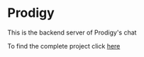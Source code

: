 # Prodigy

This is the backend server of Prodigy's chat

To find the complete project click [here](https://github.com/mananjoshi2000/Prodigy_Frontend)
